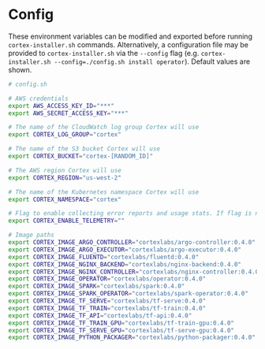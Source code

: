 # Config

These environment variables can be modified and exported before running `cortex-installer.sh` commands. Alternatively, a configuration file may be provided to `cortex-installer.sh` via the `--config` flag (e.g. `cortex-installer.sh --config=./config.sh install operator`). Default values are shown.

<!-- CORTEX_VERSION_STABLE -->

```bash
# config.sh

# AWS credentials
export AWS_ACCESS_KEY_ID="***"
export AWS_SECRET_ACCESS_KEY="***"

# The name of the CloudWatch log group Cortex will use
export CORTEX_LOG_GROUP="cortex"

# The name of the S3 bucket Cortex will use
export CORTEX_BUCKET="cortex-[RANDOM_ID]"

# The AWS region Cortex will use
export CORTEX_REGION="us-west-2"

# The name of the Kubernetes namespace Cortex will use
export CORTEX_NAMESPACE="cortex"

# Flag to enable collecting error reports and usage stats. If flag is not set to either "true" or "false", you will be prompted.
export CORTEX_ENABLE_TELEMETRY=""

# Image paths
export CORTEX_IMAGE_ARGO_CONTROLLER="cortexlabs/argo-controller:0.4.0"
export CORTEX_IMAGE_ARGO_EXECUTOR="cortexlabs/argo-executor:0.4.0"
export CORTEX_IMAGE_FLUENTD="cortexlabs/fluentd:0.4.0"
export CORTEX_IMAGE_NGINX_BACKEND="cortexlabs/nginx-backend:0.4.0"
export CORTEX_IMAGE_NGINX_CONTROLLER="cortexlabs/nginx-controller:0.4.0"
export CORTEX_IMAGE_OPERATOR="cortexlabs/operator:0.4.0"
export CORTEX_IMAGE_SPARK="cortexlabs/spark:0.4.0"
export CORTEX_IMAGE_SPARK_OPERATOR="cortexlabs/spark-operator:0.4.0"
export CORTEX_IMAGE_TF_SERVE="cortexlabs/tf-serve:0.4.0"
export CORTEX_IMAGE_TF_TRAIN="cortexlabs/tf-train:0.4.0"
export CORTEX_IMAGE_TF_API="cortexlabs/tf-api:0.4.0"
export CORTEX_IMAGE_TF_TRAIN_GPU="cortexlabs/tf-train-gpu:0.4.0"
export CORTEX_IMAGE_TF_SERVE_GPU="cortexlabs/tf-serve-gpu:0.4.0"
export CORTEX_IMAGE_PYTHON_PACKAGER="cortexlabs/python-packager:0.4.0"
```
